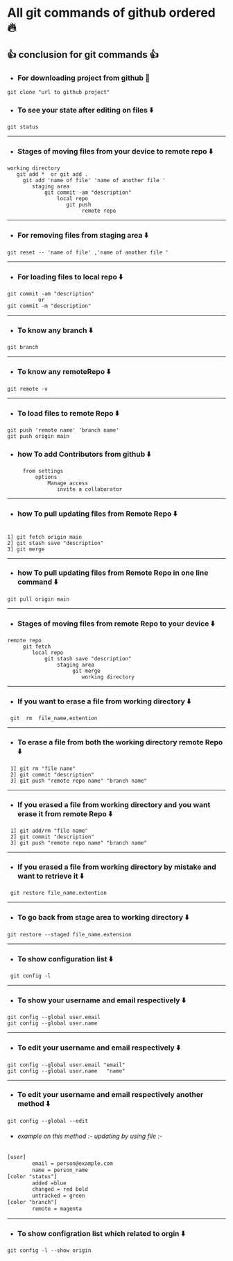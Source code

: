 # All git commands of github ordered 🔥

## 👍 conclusion for git commands 👍

* ### For downloading project from github 🔽

``` Shell
git clone "url to github project"
```

* ### To see your state after editing on files ⬇️

``` Shell
git status 
```

***

* ### Stages of moving files from your device to remote repo ⬇️

``` shell
working directory
   git add *  or git add .
     git add 'name of file' 'name of another file '
        staging area
            git commit -am "description"
                local repo
                   git push
                        remote repo 
```

***

* ### For removing files from staging area ⬇️

```shell
git reset -- 'name of file' ,'name of another file '
```

***

* ### For loading files to local repo ⬇️

``` shell
git commit -am "description"
          or 
git commit -m "description"
```

***

* ### To know any branch ⬇️

```sheel
git branch
```

***

* ### To know any remoteRepo ⬇️

```sheel
git remote -v
```

***

* ### To load files to remote Repo ⬇️

```sheel
git push 'remote name' 'branch name' 
git push origin main
```  

* ### how To add Contributors from github  ⬇️

```sheel
     from settings
         options 
             Manage access
                invite a collaborator
```  

***

* ### how To pull updating files from Remote Repo ⬇️

 ```shell

 1] git fetch origin main
 2] git stash save "description"
 3] git merge

 ```

***

* ### how To pull updating files from Remote Repo in one line command ⬇️

``` shell
git pull origin main
````

***

* ### Stages of moving files from remote Repo to your device ⬇️

``` shell
remote repo 
     git fetch
        local repo
            git stash save "description"
                staging area
                     git merge
                        working directory
```

***

* ### If you want to erase a file from working directory  ⬇️

```shell
 git  rm  file_name.extention
```

***

* ### To erase a file from both the working directory remote Repo ⬇️

```shell
 1] git rm "file name"
 2] git commit "description"
 3] git push "remote repo name" "branch name"
```

***

* ### If you erased a file from working directory and you want erase it from remote Repo ⬇️

```shell
 1] git add/rm "file name"
 2] git commit "description"
 3] git push "remote repo name" "branch name"
```

***

* ### If you erased a file from working directory by mistake and want to retrieve it ⬇️

```shell
 git restore file_name.extention
```

***

* ### To go back from stage area to working directory ⬇️

```shell
git restore --staged file_name.extension
```

***

* ### To show configuration list ⬇️

```shell
 git config -l
```

***

* ### To show your username and email respectively ⬇️

```shell
git config --global user.email 
git config --global user.name
```

***

* ### To edit your username and email respectively ⬇️

```shell
git config --global user.email "email"
git config --global user.name   "name"
```

***

* ### To edit your username and email respectively another method ⬇️

```shell
git config --global --edit
```

 - ###### example on this method :- updating by using file :-
```txt
[user]
        email = person@example.com
        name = person_name
[color "status"]
        added =blue
        changed = red bold
        untracked = green
[color "branch"]
        remote = magenta
```        
***

* ### To show configration list which related to orgin ⬇️

```shell
git config -l --show origin
```

